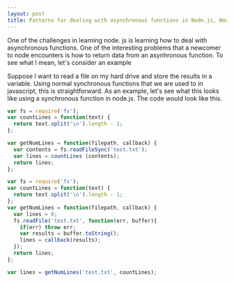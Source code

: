 ```yaml
---
layout: post
title: Patterns for dealing with asynchronous functions in Node.js, Wow
---
```

One of the challenges in learning node. js is learning how to deal with asynchronous functions.  One of the interesting problems that a newcomer to node encounters is how to return data from an asynhronous function.  To see what I mean, let's consider an example

Suppose I want to read a file on my hard drive and store the results in a variable. Using normal synchronous functions that we are used to in javascript, this is straightforward.  As an example, let's see what this looks like using a synchronous function in node.js. The code would look like this. 

```javascript
var fs = require('fs');
var countLines = function(text) {
  return text.split('\n').length - 1;
};

var getNumLines = function(filepath, callback) {
  var contents = fs.readFileSync('test.txt');
  var lines = countLines (contents);
  return lines;
};

var fs = require('fs');
var countLines = function(text) {
  return text.split('\n').length - 1;
};
var getNumLines = function(filepath, callback) {
  var lines = 0;
  fs.readFile('test.txt', function(err, buffer){
    if(err) throw err;
    var results = buffer.toString();
    lines = callback(results); 
  });
  return lines;
};

var lines = getNumLines('test.txt', countLines);
```

